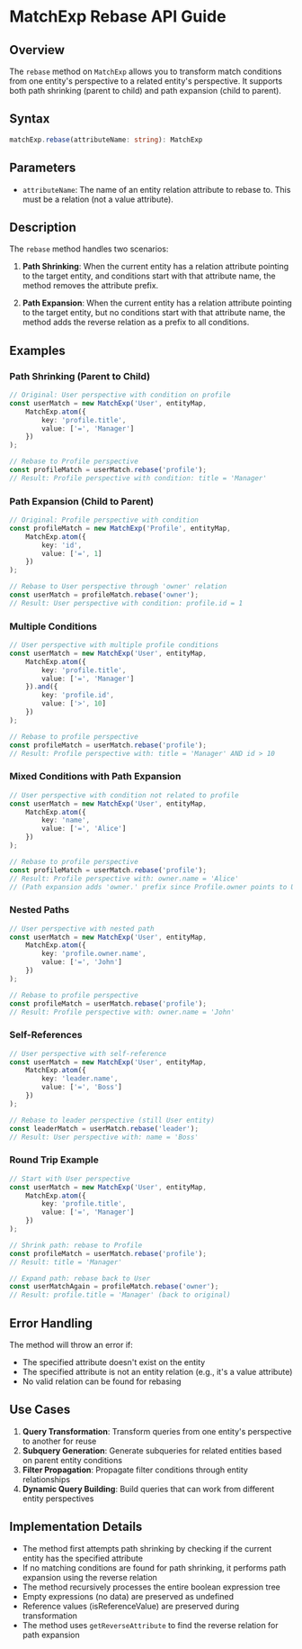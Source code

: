 # MatchExp Rebase API Guide

## Overview

The `rebase` method on `MatchExp` allows you to transform match conditions from one entity's perspective to a related entity's perspective. It supports both path shrinking (parent to child) and path expansion (child to parent).

## Syntax

```typescript
matchExp.rebase(attributeName: string): MatchExp
```

## Parameters

- `attributeName`: The name of an entity relation attribute to rebase to. This must be a relation (not a value attribute).

## Description

The `rebase` method handles two scenarios:

1. **Path Shrinking**: When the current entity has a relation attribute pointing to the target entity, and conditions start with that attribute name, the method removes the attribute prefix.

2. **Path Expansion**: When the current entity has a relation attribute pointing to the target entity, but no conditions start with that attribute name, the method adds the reverse relation as a prefix to all conditions.

## Examples

### Path Shrinking (Parent to Child)

```typescript
// Original: User perspective with condition on profile
const userMatch = new MatchExp('User', entityMap, 
    MatchExp.atom({
        key: 'profile.title',
        value: ['=', 'Manager']
    })
);

// Rebase to Profile perspective
const profileMatch = userMatch.rebase('profile');
// Result: Profile perspective with condition: title = 'Manager'
```

### Path Expansion (Child to Parent)

```typescript
// Original: Profile perspective with condition
const profileMatch = new MatchExp('Profile', entityMap,
    MatchExp.atom({
        key: 'id',
        value: ['=', 1]
    })
);

// Rebase to User perspective through 'owner' relation
const userMatch = profileMatch.rebase('owner');
// Result: User perspective with condition: profile.id = 1
```

### Multiple Conditions

```typescript
// User perspective with multiple profile conditions
const userMatch = new MatchExp('User', entityMap,
    MatchExp.atom({
        key: 'profile.title',
        value: ['=', 'Manager']
    }).and({
        key: 'profile.id',
        value: ['>', 10]
    })
);

// Rebase to profile perspective
const profileMatch = userMatch.rebase('profile');
// Result: Profile perspective with: title = 'Manager' AND id > 10
```

### Mixed Conditions with Path Expansion

```typescript
// User perspective with condition not related to profile
const userMatch = new MatchExp('User', entityMap,
    MatchExp.atom({
        key: 'name',
        value: ['=', 'Alice']
    })
);

// Rebase to profile perspective
const profileMatch = userMatch.rebase('profile');
// Result: Profile perspective with: owner.name = 'Alice'
// (Path expansion adds 'owner.' prefix since Profile.owner points to User)
```

### Nested Paths

```typescript
// User perspective with nested path
const userMatch = new MatchExp('User', entityMap,
    MatchExp.atom({
        key: 'profile.owner.name',
        value: ['=', 'John']
    })
);

// Rebase to profile perspective
const profileMatch = userMatch.rebase('profile');
// Result: Profile perspective with: owner.name = 'John'
```

### Self-References

```typescript
// User perspective with self-reference
const userMatch = new MatchExp('User', entityMap,
    MatchExp.atom({
        key: 'leader.name',
        value: ['=', 'Boss']
    })
);

// Rebase to leader perspective (still User entity)
const leaderMatch = userMatch.rebase('leader');
// Result: User perspective with: name = 'Boss'
```

### Round Trip Example

```typescript
// Start with User perspective
const userMatch = new MatchExp('User', entityMap,
    MatchExp.atom({
        key: 'profile.title',
        value: ['=', 'Manager']
    })
);

// Shrink path: rebase to Profile
const profileMatch = userMatch.rebase('profile');
// Result: title = 'Manager'

// Expand path: rebase back to User
const userMatchAgain = profileMatch.rebase('owner');
// Result: profile.title = 'Manager' (back to original)
```

## Error Handling

The method will throw an error if:
- The specified attribute doesn't exist on the entity
- The specified attribute is not an entity relation (e.g., it's a value attribute)
- No valid relation can be found for rebasing

## Use Cases

1. **Query Transformation**: Transform queries from one entity's perspective to another for reuse
2. **Subquery Generation**: Generate subqueries for related entities based on parent entity conditions
3. **Filter Propagation**: Propagate filter conditions through entity relationships
4. **Dynamic Query Building**: Build queries that can work from different entity perspectives

## Implementation Details

- The method first attempts path shrinking by checking if the current entity has the specified attribute
- If no matching conditions are found for path shrinking, it performs path expansion using the reverse relation
- The method recursively processes the entire boolean expression tree
- Empty expressions (no data) are preserved as undefined
- Reference values (isReferenceValue) are preserved during transformation
- The method uses `getReverseAttribute` to find the reverse relation for path expansion 